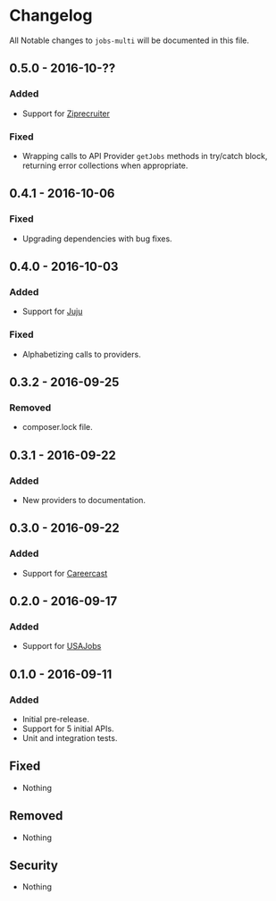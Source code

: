# Changelog
All Notable changes to `jobs-multi` will be documented in this file.

## 0.5.0 - 2016-10-??

### Added
- Support for [Ziprecruiter](https://github.com/jobapis/jobs-ziprecruiter)

### Fixed
- Wrapping calls to API Provider `getJobs` methods in try/catch block, returning error collections when appropriate.

## 0.4.1 - 2016-10-06

### Fixed
- Upgrading dependencies with bug fixes.

## 0.4.0 - 2016-10-03

### Added
- Support for [Juju](https://github.com/jobapis/jobs-juju)

### Fixed
- Alphabetizing calls to providers.

## 0.3.2 - 2016-09-25

### Removed
- composer.lock file.

## 0.3.1 - 2016-09-22

### Added
- New providers to documentation.

## 0.3.0 - 2016-09-22

### Added
- Support for [Careercast](https://github.com/jobapis/jobs-careercast)

## 0.2.0 - 2016-09-17

### Added
- Support for [USAJobs](https://github.com/jobapis/jobs-usajobs)

## 0.1.0 - 2016-09-11

### Added
- Initial pre-release.
- Support for 5 initial APIs.
- Unit and integration tests.

## Fixed
- Nothing

## Removed
- Nothing

## Security
- Nothing
